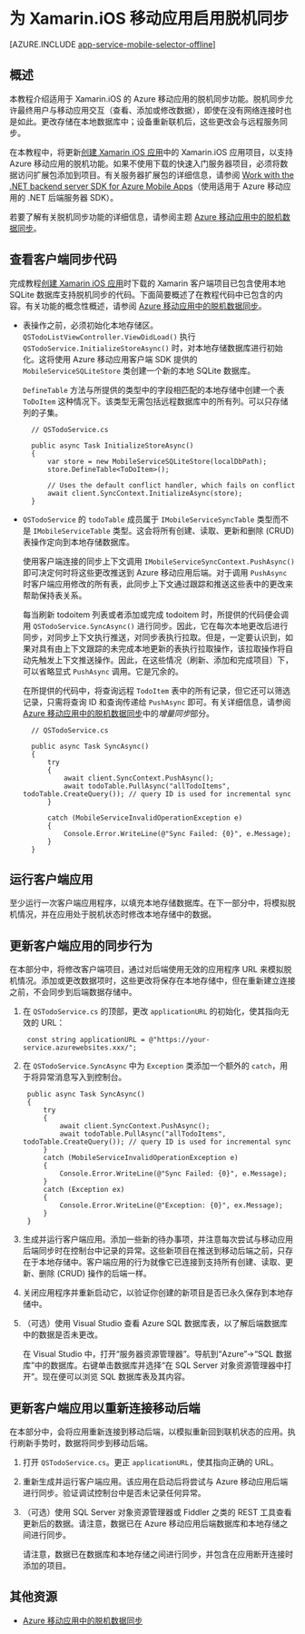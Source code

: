 <properties
    pageTitle="为 Azure 移动应用启用脱机同步 (Xamarin iOS)"
    description="了解如何在 Xamarin iOS 应用程序中使用应用服务移动应用缓存和同步脱机数据"
    documentationCenter="xamarin"
    authors="wesmc7777"
    manager="dwrede"
    editor=""
    services="app-service\mobile"/>

<tags
	ms.service="app-service-mobile"
	ms.date="05/05/2016"
	wacn.date="09/26/2016"/>

# 为 Xamarin.iOS 移动应用启用脱机同步

[AZURE.INCLUDE [app-service-mobile-selector-offline](../../includes/app-service-mobile-selector-offline.md)]

## 概述

本教程介绍适用于 Xamarin.iOS 的 Azure 移动应用的脱机同步功能。脱机同步允许最终用户与移动应用交互（查看、添加或修改数据），即使在没有网络连接时也是如此。更改存储在本地数据库中；设备重新联机后，这些更改会与远程服务同步。

在本教程中，将更新[创建 Xamarin iOS 应用]中的 Xamarin.iOS 应用项目，以支持 Azure 移动应用的脱机功能。如果不使用下载的快速入门服务器项目，必须将数据访问扩展包添加到项目。有关服务器扩展包的详细信息，请参阅 [Work with the .NET backend server SDK for Azure Mobile Apps](/documentation/articles/app-service-mobile-dotnet-backend-how-to-use-server-sdk/)（使用适用于 Azure 移动应用的 .NET 后端服务器 SDK）。

若要了解有关脱机同步功能的详细信息，请参阅主题 [Azure 移动应用中的脱机数据同步]。

## 查看客户端同步代码

完成教程[创建 Xamarin iOS 应用]时下载的 Xamarin 客户端项目已包含使用本地 SQLite 数据库支持脱机同步的代码。下面简要概述了在教程代码中已包含的内容。有关功能的概念性概述，请参阅 [Azure 移动应用中的脱机数据同步]。

* 表操作之前，必须初始化本地存储区。`QSTodoListViewController.ViewDidLoad()` 执行 `QSTodoService.InitializeStoreAsync()` 时，对本地存储数据库进行初始化。这将使用 Azure 移动应用客户端 SDK 提供的 `MobileServiceSQLiteStore` 类创建一个新的本地 SQLite 数据库。

	`DefineTable` 方法与所提供的类型中的字段相匹配的本地存储中创建一个表 `ToDoItem` 这种情况下。该类型无需包括远程数据库中的所有列。可以只存储列的子集。

		// QSTodoService.cs

        public async Task InitializeStoreAsync()
        {
            var store = new MobileServiceSQLiteStore(localDbPath);
            store.DefineTable<ToDoItem>();

            // Uses the default conflict handler, which fails on conflict
            await client.SyncContext.InitializeAsync(store);
        }


* `QSTodoService` 的 `todoTable` 成员属于 `IMobileServiceSyncTable` 类型而不是 `IMobileServiceTable` 类型。这会将所有创建、读取、更新和删除 (CRUD) 表操作定向到本地存储数据库。

	使用客户端连接的同步上下文调用 `IMobileServiceSyncContext.PushAsync()` 即可决定何时将这些更改推送到 Azure 移动应用后端。对于调用 `PushAsync` 时客户端应用修改的所有表，此同步上下文通过跟踪和推送这些表中的更改来帮助保持表关系。

	每当刷新 todoitem 列表或者添加或完成 todoitem 时，所提供的代码便会调用 `QSTodoService.SyncAsync()` 进行同步。因此，它在每次本地更改后进行同步，对同步上下文执行推送，对同步表执行拉取。但是，一定要认识到，如果对具有由上下文跟踪的未完成本地更新的表执行拉取操作，该拉取操作将自动先触发上下文推送操作。因此，在这些情况（刷新、添加和完成项目）下，可以省略显式 `PushAsync` 调用。它是冗余的。

    在所提供的代码中，将查询远程 `TodoItem` 表中的所有记录，但它还可以筛选记录，只需将查询 ID 和查询传递给 `PushAsync` 即可。有关详细信息，请参阅 [Azure 移动应用中的脱机数据同步]中的*增量同步*部分。

	<!-- Need updated conflict handling info : `InitializeAsync` uses the default conflict handler, which fails whenever there is a conflict. To provide a custom conflict handler, see the tutorial [Handling conflicts with offline support for Mobile Services].
	-->


		// QSTodoService.cs

        public async Task SyncAsync()
        {
            try
            {
                await client.SyncContext.PushAsync();
                await todoTable.PullAsync("allTodoItems", todoTable.CreateQuery()); // query ID is used for incremental sync
            }

            catch (MobileServiceInvalidOperationException e)
            {
                Console.Error.WriteLine(@"Sync Failed: {0}", e.Message);
            }
        }


## 运行客户端应用

至少运行一次客户端应用程序，以填充本地存储数据库。在下一部分中，将模拟脱机情况，并在应用处于脱机状态时修改本地存储中的数据。


## 更新客户端应用的同步行为

在本部分中，将修改客户端项目，通过对后端使用无效的应用程序 URL 来模拟脱机情况。添加或更改数据项时，这些更改将保存在本地存储中，但在重新建立连接之前，不会同步到后端数据存储中。

1. 在 `QSTodoService.cs` 的顶部，更改 `applicationURL` 的初始化，使其指向无效的 URL：

        const string applicationURL = @"https://your-service.azurewebsites.xxx/";


2. 在 `QSTodoService.SyncAsync` 中为 `Exception` 类添加一个额外的 `catch`，用于将异常消息写入到控制台。

        public async Task SyncAsync()
        {
            try
            {
                await client.SyncContext.PushAsync();
                await todoTable.PullAsync("allTodoItems", todoTable.CreateQuery()); // query ID is used for incremental sync
            }
            catch (MobileServiceInvalidOperationException e)
            {
                Console.Error.WriteLine(@"Sync Failed: {0}", e.Message);
            }
            catch (Exception ex)
            {
                Console.Error.WriteLine(@"Exception: {0}", ex.Message);
            }
        }

3. 生成并运行客户端应用。添加一些新的待办事项，并注意每次尝试与移动应用后端同步时在控制台中记录的异常。这些新项目在推送到移动后端之前，只存在于本地存储中。客户端应用的行为就像它已连接到支持所有创建、读取、更新、删除 (CRUD) 操作的后端一样。

4. 关闭应用程序并重新启动它，以验证你创建的新项目是否已永久保存到本地存储中。

5. （可选）使用 Visual Studio 查看 Azure SQL 数据库表，以了解后端数据库中的数据是否未更改。

	在 Visual Studio 中，打开“服务器资源管理器”。导航到“Azure”->“SQL 数据库”中的数据库。右键单击数据库并选择“在 SQL Server 对象资源管理器中打开”。现在便可以浏览 SQL 数据库表及其内容。


## 更新客户端应用以重新连接移动后端

在本部分中，会将应用重新连接到移动后端，以模拟重新回到联机状态的应用。执行刷新手势时，数据将同步到移动后端。

1. 打开 `QSTodoService.cs`。更正 `applicationURL`，使其指向正确的 URL。

2. 重新生成并运行客户端应用。该应用在启动后将尝试与 Azure 移动应用后端进行同步。验证调试控制台中是否未记录任何异常。

3. （可选）使用 SQL Server 对象资源管理器或 Fiddler 之类的 REST 工具查看更新后的数据。请注意，数据已在 Azure 移动应用后端数据库和本地存储之间进行同步。

    请注意，数据已在数据库和本地存储之间进行同步，并包含在应用断开连接时添加的项目。

## 其他资源

* [Azure 移动应用中的脱机数据同步]

<!-- ##Summary


<!-- Images -->

<!-- URLs. -->
[创建 Xamarin iOS 应用]: /documentation/articles/app-service-mobile-xamarin-ios-get-started/
[Azure 移动应用中的脱机数据同步]: /documentation/articles/app-service-mobile-offline-data-sync/
[How to use the Xamarin Component client for Azure Mobile Services]: /documentation/articles/partner-xamarin-mobile-services-how-to-use-client-library/

<!---HONumber=Mooncake_0919_2016-->